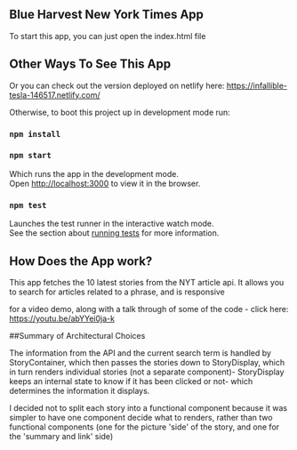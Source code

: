 
## Blue Harvest New York Times App
To start this app, you can just open the index.html file

## Other Ways To See This App
Or you can check out the version deployed on netlify here: https://infallible-tesla-146517.netlify.com/

Otherwise, to boot this project up in development mode run:

### `npm install`
### `npm start`

Which runs the app in the development mode.<br>
Open [http://localhost:3000](http://localhost:3000) to view it in the browser.

### `npm test`

Launches the test runner in the interactive watch mode.<br>
See the section about [running tests](https://facebook.github.io/create-react-app/docs/running-tests) for more information.

## How Does the App work?

This app fetches the 10 latest stories from the NYT article api. It allows you to search for articles related to a phrase, and is responsive

for a video demo, along with a talk through of some of the code - click here: https://youtu.be/abYYei0ja-k

##Summary of Architectural Choices  

The information from the API and the current search term is handled by StoryContainer, which then passes the stories down to StoryDisplay, which in turn renders individual stories (not a separate component)- StoryDisplay keeps an internal state to know if it has been clicked or not- which determines the information it displays.

I decided not to split each story into a functional component because it was simpler to have one component decide what to renders, rather than two functional components (one for the picture 'side' of the story, and one for the 'summary and link' side)
